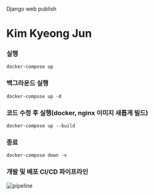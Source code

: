 Django web publish

# Kim Kyeong Jun


### 실행

```
docker-compose up
```

### 백그라운드 실행

```
docker-compose up -d
```

### 코드 수정 후 실행(docker, nginx 이미지 새롭게 빌드)

```
docker-compose up --build
```


### 종료

```
docker-compose down -v
```



### 개발 및 배포 CI/CD 파이프라인

![pipeline](https://user-images.githubusercontent.com/50234590/124381001-26c0be80-dcfb-11eb-983f-40a8c14a34d0.PNG)
